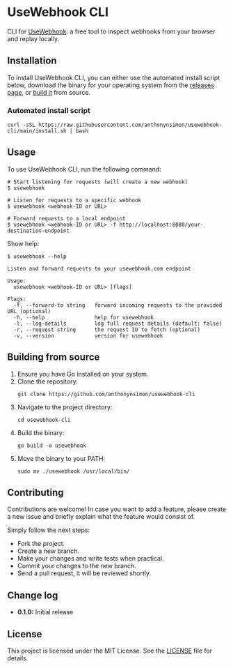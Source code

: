 # UseWebhook CLI

CLI for [UseWebhook](https://usewebhook.com): a free tool to inspect webhooks from your browser and replay locally.

## Installation

To install UseWebhook CLI, you can either use the automated install script below, download the binary for your operating system from the [releases page](https://github.com/yourusername/usewebhook-cli/releases), or [build it](#build-from-source) from source.

### Automated install script

```
curl -sSL https://raw.githubusercontent.com/anthonynsimon/usewebhook-cli/main/install.sh | bash
```

## Usage

To use UseWebhook CLI, run the following command:

```
# Start listening for requests (will create a new webhook)
$ usewebhook

# Listen for requests to a specific webhook
$ usewebhook <webhook-ID or URL>

# Forward requests to a local endpoint
$ usewebhook <webhook-ID or URL> -f http://localhost:8080/your-destination-endpoint
```


Show help:

```
$ usewebhook --help

Listen and forward requests to your usewebhook.com endpoint

Usage:
  usewebhook <webhook-ID or URL> [flags]

Flags:
  -f, --forward-to string   forward incoming requests to the provided URL (optional)
  -h, --help                help for usewebhook
  -l, --log-details         log full request details (default: false)
  -r, --request string      the request ID to fetch (optional)
  -v, --version             version for usewebhook
```

## Building from source

1. Ensure you have Go installed on your system.
2. Clone the repository:
   ```
   git clone https://github.com/anthonynsimon/usewebhook-cli
   ```
3. Navigate to the project directory:
   ```
   cd usewebhook-cli
   ```
4. Build the binary:
   ```
   go build -o usewebhook
   ```
5. Move the binary to your PATH:
   ```
   sudo mv ./usewebhook /usr/local/bin/
   ```


## Contributing

Contributions are welcome! In case you want to add a feature, please create a new issue and briefly explain what the feature would consist of.

Simply follow the next steps:

- Fork the project.
- Create a new branch.
- Make your changes and write tests when practical.
- Commit your changes to the new branch.
- Send a pull request, it will be reviewed shortly.

## Change log

- **0.1.0:** Initial release

## License

This project is licensed under the MIT License. See the [LICENSE](LICENSE) file for details.
